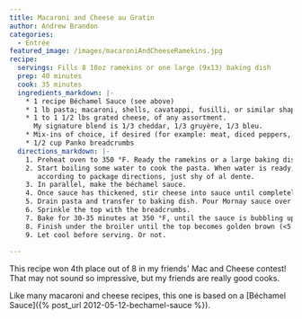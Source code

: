 ```yaml
---
title: Macaroni and Cheese au Gratin
author: Andrew Brandon
categories:
  - Entrée
featured_image: /images/macaroniAndCheeseRamekins.jpg
recipe:
  servings: Fills 8 10oz ramekins or one large (9x13) baking dish
  prep: 40 minutes
  cook: 35 minutes
  ingredients_markdown: |-
    * 1 recipe Béchamel Sauce (see above)
    * 1 lb pasta; macaroni, shells, cavatappi, fusilli, or similar shape
    * 1 to 1 1/2 lbs grated cheese, of any assortment.
      My signature blend is 1/3 cheddar, 1/3 gruyère, 1/3 bleu.
    * Mix-ins of choice, if desired (for example: meat, diced peppers, etc.)
    * 1/2 cup Panko breadcrumbs
  directions_markdown: |-
    1. Preheat oven to 350 °F. Ready the ramekins or a large baking dish.
    2. Start boiling some water to cook the pasta. When water is ready, cook pasta
       according to package directions, just shy of al dente.
    3. In parallel, make the béchamel sauce.
    4. Once sauce has thickened, stir cheese into sauce until completely melted. This is now a Mornay sauce.
    5. Drain pasta and transfer to baking dish. Pour Mornay sauce over pasta, add any mix-ins, and combine.
    6. Sprinkle the top with the breadcrumbs.
    7. Bake for 30-35 minutes at 350 °F, until the sauce is bubbling up from the sides.
    8. Finish under the broiler until the top becomes golden brown (<5 minutes). Do not let it burn!
    9. Let cool before serving. Or not.
  
---
```

This recipe won 4th place out of 8 in my friends' Mac and Cheese contest!
That may not sound so impressive, but my friends are really good cooks.

Like many macaroni and cheese recipes, this one is based on a [Béchamel Sauce]({% post_url 2012-05-12-bechamel-sauce %}).
